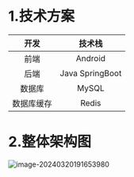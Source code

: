 # 1.技术方案
|    开发    |     技术栈      |
| :--------: | :-------------: |
|    前端    |     Android     |
|    后端    | Java SpringBoot |
|   数据库   |      MySQL      |
| 数据库缓存 |      Redis      |

# 2.整体架构图

![image-20240320191653980](C:\Users\86159\AppData\Roaming\Typora\typora-user-images\image-20240320191653980.png)

